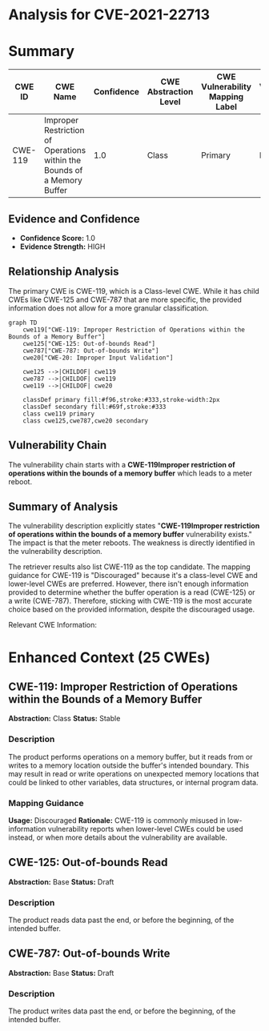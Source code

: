 # Analysis for CVE-2021-22713

# Summary
| CWE ID | CWE Name | Confidence | CWE Abstraction Level | CWE Vulnerability Mapping Label | CWE-Vulnerability Mapping Notes |
|---|---|---|---|---|---|
| CWE-119 | Improper Restriction of Operations within the Bounds of a Memory Buffer | 1.0 | Class | Primary | Discouraged |

## Evidence and Confidence

*   **Confidence Score:** 1.0
*   **Evidence Strength:** HIGH

## Relationship Analysis
The primary CWE is CWE-119, which is a Class-level CWE. While it has child CWEs like CWE-125 and CWE-787 that are more specific, the provided information does not allow for a more granular classification.

```mermaid
graph TD
    cwe119["CWE-119: Improper Restriction of Operations within the Bounds of a Memory Buffer"]
    cwe125["CWE-125: Out-of-bounds Read"]
    cwe787["CWE-787: Out-of-bounds Write"]
    cwe20["CWE-20: Improper Input Validation"]

    cwe125 -->|CHILDOF| cwe119
    cwe787 -->|CHILDOF| cwe119
    cwe119 -->|CHILDOF| cwe20

    classDef primary fill:#f96,stroke:#333,stroke-width:2px
    classDef secondary fill:#69f,stroke:#333
    class cwe119 primary
    class cwe125,cwe787,cwe20 secondary
```

## Vulnerability Chain
The vulnerability chain starts with a **CWE-119Improper restriction of operations within the bounds of a memory buffer** which leads to a meter reboot.

## Summary of Analysis
The vulnerability description explicitly states "**CWE-119Improper restriction of operations within the bounds of a memory buffer** vulnerability exists." The impact is that the meter reboots. The weakness is directly identified in the vulnerability description.

The retriever results also list CWE-119 as the top candidate. The mapping guidance for CWE-119 is "Discouraged" because it's a class-level CWE and lower-level CWEs are preferred. However, there isn't enough information provided to determine whether the buffer operation is a read (CWE-125) or a write (CWE-787). Therefore, sticking with CWE-119 is the most accurate choice based on the provided information, despite the discouraged usage.

Relevant CWE Information:

# Enhanced Context (25 CWEs)

## CWE-119: Improper Restriction of Operations within the Bounds of a Memory Buffer
**Abstraction:** Class
**Status:** Stable

### Description
The product performs operations on a memory buffer, but it reads from or writes to a memory location outside the buffer's intended boundary. This may result in read or write operations on unexpected memory locations that could be linked to other variables, data structures, or internal program data.

### Mapping Guidance
**Usage:** Discouraged
**Rationale:** CWE-119 is commonly misused in low-information vulnerability reports when lower-level CWEs could be used instead, or when more details about the vulnerability are available.

## CWE-125: Out-of-bounds Read
**Abstraction:** Base
**Status:** Draft

### Description
The product reads data past the end, or before the beginning, of the intended buffer.

## CWE-787: Out-of-bounds Write
**Abstraction:** Base
**Status:** Draft

### Description
The product writes data past the end, or before the beginning, of the intended buffer.